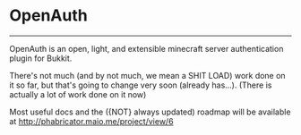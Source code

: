 OpenAuth
========
* * *

OpenAuth is an open, light, and extensible minecraft server authentication 
plugin for Bukkit.

There's not much (and by not much, we mean a SHIT LOAD) work done on it so far, but that's going to change very soon (already has...). 
(There is actually a lot of work done on it now)

Most useful docs and the ({NOT} always updated) roadmap will be available at http://phabricator.maio.me/project/view/6